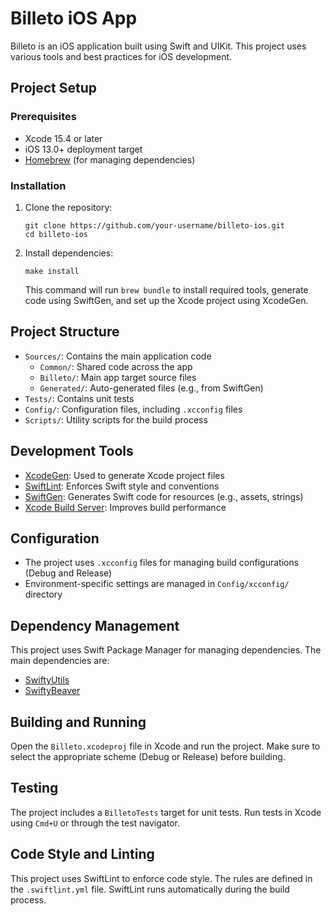 # Billeto iOS App

Billeto is an iOS application built using Swift and UIKit. This project uses various tools and best practices for iOS development.

## Project Setup

### Prerequisites

- Xcode 15.4 or later
- iOS 13.0+ deployment target
- [Homebrew](https://brew.sh/) (for managing dependencies)

### Installation

1. Clone the repository:
   ```
   git clone https://github.com/your-username/billeto-ios.git
   cd billeto-ios
   ```

2. Install dependencies:
   ```
   make install
   ```
   This command will run `brew bundle` to install required tools, generate code using SwiftGen, and set up the Xcode project using XcodeGen.

## Project Structure

- `Sources/`: Contains the main application code
  - `Common/`: Shared code across the app
  - `Billeto/`: Main app target source files
  - `Generated/`: Auto-generated files (e.g., from SwiftGen)
- `Tests/`: Contains unit tests
- `Config/`: Configuration files, including `.xcconfig` files
- `Scripts/`: Utility scripts for the build process

## Development Tools

- [XcodeGen](https://github.com/yonaskolb/XcodeGen): Used to generate Xcode project files
- [SwiftLint](https://github.com/realm/SwiftLint): Enforces Swift style and conventions
- [SwiftGen](https://github.com/SwiftGen/SwiftGen): Generates Swift code for resources (e.g., assets, strings)
- [Xcode Build Server](https://github.com/SolaWing/xcode-build-server): Improves build performance

## Configuration

- The project uses `.xcconfig` files for managing build configurations (Debug and Release)
- Environment-specific settings are managed in `Config/xcconfig/` directory

## Dependency Management

This project uses Swift Package Manager for managing dependencies. The main dependencies are:

- [SwiftyUtils](https://github.com/tbaranes/SwiftyUtils)
- [SwiftyBeaver](https://github.com/SwiftyBeaver/SwiftyBeaver)

## Building and Running

Open the `Billeto.xcodeproj` file in Xcode and run the project. Make sure to select the appropriate scheme (Debug or Release) before building.

## Testing

The project includes a `BilletoTests` target for unit tests. Run tests in Xcode using `Cmd+U` or through the test navigator.

## Code Style and Linting

This project uses SwiftLint to enforce code style. The rules are defined in the `.swiftlint.yml` file. SwiftLint runs automatically during the build process.
